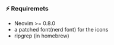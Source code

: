 ### ⚡️ Requiremets

- Neovim >= 0.8.0
- a patched font(nerd font) for the icons
- ripgrep (in homebrew)
